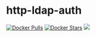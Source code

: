 http-ldap-auth
=======================

[![Docker Pulls](https://img.shields.io/docker/pulls/osixia/http-ldap-auth.svg)][hub]
[![Docker Stars](https://img.shields.io/docker/stars/osixia/http-ldap-auth.svg)][hub]
[![](https://images.microbadger.com/badges/image/osixia/http-ldap-auth.svg)](http://microbadger.com/images/osixia/http-ldap-auth "Get your own image badge on microbadger.com")

[hub]: https://hub.docker.com/r/osixia/http-ldap-auth/



